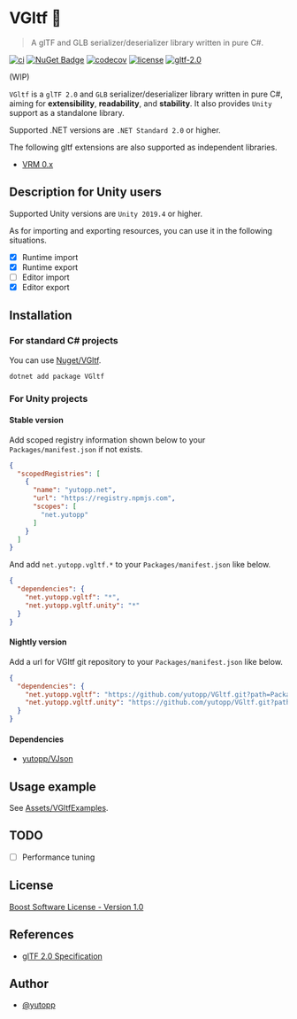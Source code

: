 # VGltf 🗿

> A glTF and GLB serializer/deserializer library written in pure C#.

[![ci](https://github.com/yutopp/VGltf/actions/workflows/ci.yml/badge.svg)](https://github.com/yutopp/VGltf/actions/workflows/ci.yml)  [![NuGet Badge](https://buildstats.info/nuget/vgltf)](https://www.nuget.org/packages/VGltf/)  [![codecov](https://codecov.io/gh/yutopp/VGltf/branch/master/graph/badge.svg)](https://codecov.io/gh/yutopp/VGltf)  [![license](https://img.shields.io/github/license/yutopp/VGltf.svg)](https://github.com/yutopp/VGltf/blob/master/LICENSE_1_0.txt)  [![gltf-2.0](https://camo.githubusercontent.com/4a2bc1263a5da1ed3190e23186521ffd9a2d51b0/68747470733a2f2f696d672e736869656c64732e696f2f62616467652f676c54462d32253245302d677265656e2e7376673f7374796c653d666c6174)](https://github.com/KhronosGroup/glTF/tree/master/specification/2.0)

(WIP)

`VGltf` is a `glTF 2.0` and `GLB` serializer/deserializer library written in pure C#, aiming for **extensibility**, **readability**, and **stability**. It also provides `Unity` support as a standalone library.

Supported .NET versions are `.NET Standard 2.0` or higher.

The following gltf extensions are also supported as independent libraries.

- [VRM 0.x](https://github.com/vrm-c/vrm-specification)

## Description for Unity users

Supported Unity versions are `Unity 2019.4` or higher.

As for importing and exporting resources, you can use it in the following situations.

- [x] Runtime import
- [x] Runtime export
- [ ] Editor import
- [x] Editor export

## Installation

### For standard C# projects

You can use [Nuget/VGltf](https://www.nuget.org/packages/VGltf/).

```bash
dotnet add package VGltf
```

### For Unity projects

#### Stable version

Add scoped registry information shown below to your `Packages/manifest.json` if not exists.

```json
{
  "scopedRegistries": [
    {
      "name": "yutopp.net",
      "url": "https://registry.npmjs.com",
      "scopes": [
        "net.yutopp"
      ]
    }
  ]
}
```

And add `net.yutopp.vgltf.*` to your `Packages/manifest.json` like below.

```json
{
  "dependencies": {
    "net.yutopp.vgltf": "*",
    "net.yutopp.vgltf.unity": "*"
  }
}
```

#### Nightly version

Add a url for VGltf git repository to your `Packages/manifest.json` like below.

```json
{
  "dependencies": {
    "net.yutopp.vgltf": "https://github.com/yutopp/VGltf.git?path=Packages/net.yutopp.vgltf",
    "net.yutopp.vgltf.unity": "https://github.com/yutopp/VGltf.git?path=Packages/net.yutopp.vgltf.unity"
  }
}
```

#### Dependencies

- [yutopp/VJson](https://github.com/yutopp/VJson)

## Usage example

See [Assets/VGltfExamples](./Assets/VGltfExamples).

## TODO

- [ ] Performance tuning

## License

[Boost Software License - Version 1.0](./LICENSE_1_0.txt)

## References

- [glTF 2.0 Specification](https://github.com/KhronosGroup/glTF/tree/master/specification/2.0)

## Author

- [@yutopp](https://github.com/yutopp)
